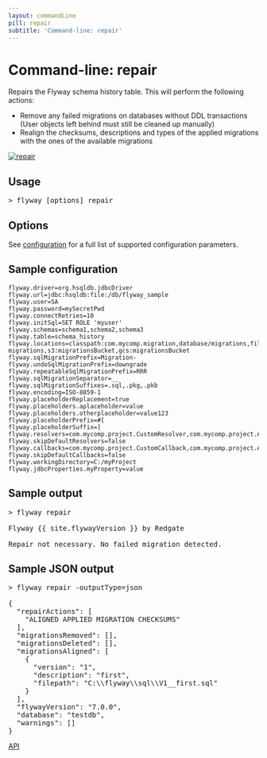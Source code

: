 ```yaml
---
layout: commandLine
pill: repair
subtitle: 'Command-line: repair'
---
```

# Command-line: repair

Repairs the Flyway schema history table. This will perform the following actions:
- Remove any failed migrations on databases without DDL transactions<br/>
            (User objects left behind must still be cleaned up manually)
- Realign the checksums, descriptions and types of the applied migrations with the ones of the available migrations

<a href="/documentation/command/repair"><img src="/assets/balsamiq/command-repair.png" alt="repair"></a>

## Usage

<pre class="console"><span>&gt;</span> flyway [options] repair</pre>

## Options

See [configuration](/documentation/configuration) for a full list of supported configuration parameters.

## Sample configuration

```properties
flyway.driver=org.hsqldb.jdbcDriver
flyway.url=jdbc:hsqldb:file:/db/flyway_sample
flyway.user=SA
flyway.password=mySecretPwd
flyway.connectRetries=10
flyway.initSql=SET ROLE 'myuser'
flyway.schemas=schema1,schema2,schema3
flyway.table=schema_history
flyway.locations=classpath:com.mycomp.migration,database/migrations,filesystem:/sql-migrations,s3:migrationsBucket,gcs:migrationsBucket
flyway.sqlMigrationPrefix=Migration-
flyway.undoSqlMigrationPrefix=downgrade
flyway.repeatableSqlMigrationPrefix=RRR
flyway.sqlMigrationSeparator=__
flyway.sqlMigrationSuffixes=.sql,.pkg,.pkb
flyway.encoding=ISO-8859-1
flyway.placeholderReplacement=true
flyway.placeholders.aplaceholder=value
flyway.placeholders.otherplaceholder=value123
flyway.placeholderPrefix=#[
flyway.placeholderSuffix=]
flyway.resolvers=com.mycomp.project.CustomResolver,com.mycomp.project.AnotherResolver
flyway.skipDefaultResolvers=false
flyway.callbacks=com.mycomp.project.CustomCallback,com.mycomp.project.AnotherCallback
flyway.skipDefaultCallbacks=false
flyway.workingDirectory=C:/myProject
flyway.jdbcProperties.myProperty=value
```

## Sample output

<pre class="console">&gt; flyway repair

Flyway {{ site.flywayVersion }} by Redgate

Repair not necessary. No failed migration detected.</pre>

## Sample JSON output

<pre class="console">&gt; flyway repair -outputType=json

{
  "repairActions": [
    "ALIGNED APPLIED MIGRATION CHECKSUMS"
  ],
  "migrationsRemoved": [],
  "migrationsDeleted": [],
  "migrationsAligned": [
    {
      "version": "1",
      "description": "first",
      "filepath": "C:\\flyway\\sql\\V1__first.sql"
    }
  ],
  "flywayVersion": "7.0.0",
  "database": "testdb",
  "warnings": []
}</pre>

<p class="next-steps">
    <a class="btn btn-primary" href="/documentation/api">API <i class="fa fa-arrow-right"></i></a>
</p>